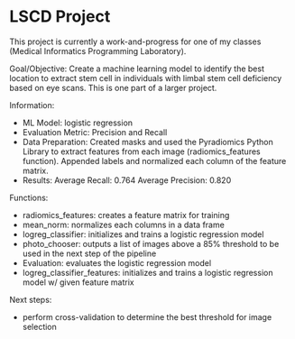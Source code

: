 # LSCD Project
This project is currently a work-and-progress for one of my classes (Medical Informatics Programming Laboratory).

Goal/Objective: Create a machine learning model to identify the best location to extract stem cell in individuals with limbal stem cell deficiency based on eye scans. This is one part of a larger project.

Information:
- ML Model: logistic regression
- Evaluation Metric: Precision and Recall 
- Data Preparation: Created masks and used the Pyradiomics Python Library to extract features from each image (radiomics_features function). Appended labels and normalized each column of the feature matrix. 
- Results: Average Recall: 0.764 Average Precision: 0.820

Functions:
- radiomics_features: creates a feature matrix for training
- mean_norm: normalizes each columns in a data frame
- logreg_classifier: initializes and trains a logistic regression model
- photo_chooser: outputs a list of images above a 85% threshold to be used in the next step of the pipeline
- Evaluation: evaluates the logistic regression model
- logreg_classifier_features:  initializes and trains a logistic regression model w/ given feature matrix

Next steps:
- perform cross-validation to determine the best threshold for image selection

